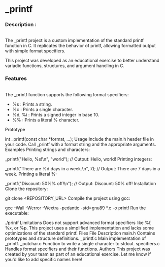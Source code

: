 <h1>_printf</h1>
<h3>Description :</h3><br>
The _printf project is a custom implementation of the standard printf function in C. It replicates the behavior of printf, allowing formatted output with simple format specifiers.

This project was developed as an educational exercise to better understand variadic functions, structures, and argument handling in C.

<h3>Features</h3><br>
The _printf function supports the following format specifiers:<br>
<ul>
<li>%s : Prints a string.</li>
<li>%c : Prints a single character.</li>
<li>%d, %i : Prints a signed integer in base 10.</li>
<li>%% : Prints a literal % character.</li>
</ul>
Prototype

int _printf(const char *format, ...);
Usage
Include the main.h header file in your code.
Call _printf with a format string and the appropriate arguments.
Examples
Printing strings and characters:


_printf("Hello, %s!\n", "world");
// Output: Hello, world!
Printing integers:


_printf("There are %d days in a week.\n", 7);
// Output: There are 7 days in a week.
Printing a literal %:

_printf("Discount: 50%% off!\n");
// Output: Discount: 50% off!
Installation
Clone the repository:

git clone <REPOSITORY_URL>
Compile the project using gcc:

gcc -Wall -Werror -Wextra -pedantic -std=gnu89 *.c -o printf
Run the executable:

./printf
Limitations
Does not support advanced format specifiers like %f, %x, or %p.
This project uses a simplified implementation and lacks some optimizations of the standard printf.
Files
File	Description
main.h	Contains prototypes and structure definitions.
_printf.c	Main implementation of _printf.
_putchar.c	Function to write a single character to stdout.
specifiers.c	Handles format specifiers and their functions.
Authors
This project was created by your team as part of an educational exercise.
Let me know if you'd like to add specific names here!
